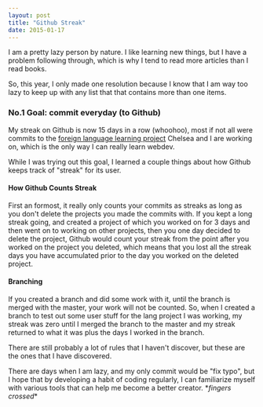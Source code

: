 ```yaml
---
layout: post
title: "Github Streak"
date: 2015-01-17
---
```


<p>I am a pretty lazy person by nature. I like learning new things, but I have a problem following through, which is why I tend to read more articles than I read books.</p>
<p>So, this year, I only made one resolution because I know that I am way too lazy to keep up with any list that that contains more than one items.</p>
<h3>No.1 Goal: commit everyday (to Github)</h3>
<p>My streak on Github is now 15 days in a row (whoohoo), most if not all were commits to the <a href="https://github.com/Julie-Chelsea">foreign language learning project</a> Chelsea and I are working on, which is the only way I can really learn webdev.</p>
<p>While I was trying out this goal, I learned a couple things about how Github keeps track of &quot;streak&quot; for its user.<br></p>
<h4>How Github Counts Streak</h4>
<p>First an formost, it really only counts your commits as streaks as long as you don't delete the projects you made the commits with. If you kept a long streak going, and created a project of which you worked on for 3 days and then went on to working on other projects, then you one day decided to delete the project, Github would count your streak from the point after you worked on the project you deleted, which means that you lost all the streak days you have accumulated prior to the day you worked on the deleted project.<br></p>
<h4>Branching</h4>
<p>If you created a branch and did some work with it, until the branch is merged with the master, your work will not be counted. So, when I created a branch to test out some user stuff for the lang project I was working, my streak was zero until I merged the branch to the master and my streak returned to what it was plus the days I worked in the branch.</p>
<p>There are still probably a lot of rules that I haven't discover, but these are the ones that I have discovered.</p>
<p>There are days when I am lazy, and my only commit would be &quot;fix typo&quot;, but I hope that by developing a habit of coding regularly, I can familiarize myself with various tools that can help me become a better creator. *<em>fingers crossed</em>*</p>
